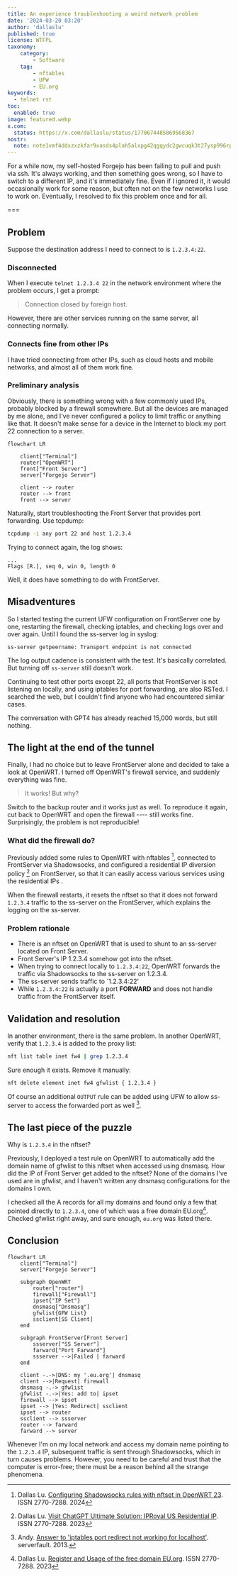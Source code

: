 ```yaml
---
title: An experience troubleshooting a weird network problem
date: '2024-03-20 03:20'
author: 'dallaslu'
published: true
license: WTFPL
taxonomy:
    category:
        - Software
    tag:
        - nftables
        - UFW
        - EU.org
keywords:
  - telnet rst
toc:
  enabled: true
image: featured.webp
x.com:
  status: https://x.com/dallaslu/status/1770674485869568367
nostr:
  note: note1vmf4ddxzxzkfar9xasds4plah5alxpg42qgqydc2gwcuqk3t27ysp996rp
---
```


For a while now, my self-hosted Forgejo has been failing to pull and push via ssh. It's always working, and then something goes wrong, so I have to switch to a different IP, and it's immediately fine. Even if I ignored it, it would occasionally work for some reason, but often not on the few networks I use to work on. Eventually, I resolved to fix this problem once and for all.

===

## Problem

Suppose the destination address I need to connect to is `1.2.3.4:22`.

### Disconnected

When I execute `telnet 1.2.3.4 22` in the network environment where the problem occurs, I get a prompt:

> Connection closed by foreign host.

However, there are other services running on the same server, all connecting normally.

### Connects fine from other IPs

I have tried connecting from other IPs, such as cloud hosts and mobile networks, and almost all of them work fine.

### Preliminary analysis

Obviously, there is something wrong with a few commonly used IPs, probably blocked by a firewall somewhere. But all the devices are managed by me alone, and I've never configured a policy to limit traffic or anything like that. It doesn't make sense for a device in the Internet to block my port 22 connection to a server.

```mermaid
flowchart LR

    client["Terminal"]
    router["OpenWRT"]
    front["Front Server"]
    server["Forgejo Server"]

    client --> router
    router --> front
    front --> server
```

Naturally, start troubleshooting the Front Server that provides port forwarding. Use tcpdump:

```bash
tcpdump -i any port 22 and host 1.2.3.4
```

Trying to connect again, the log shows:

```log
...
Flags [R.], seq 0, win 0, length 0
```

Well, it does have something to do with FrontServer.

## Misadventures

So I started testing the current UFW configuration on FrontServer one by one, restarting the firewall, checking iptables, and checking logs over and over again. Until I found the ss-server log in syslog:

```log
ss-server getpeername: Transport endpoint is not connected
```

The log output cadence is consistent with the test. It's basically correlated. But turning off `ss-server` still doesn't work.

Continuing to test other ports except 22, all ports that FrontServer is not listening on locally, and using iptables for port forwarding, are also RSTed. I searched the web, but I couldn't find anyone who had encountered similar cases.

The conversation with GPT4 has already reached 15,000 words, but still nothing.

## The light at the end of the tunnel

Finally, I had no choice but to leave FrontServer alone and decided to take a look at OpenWRT. I turned off OpenWRT's firewall service, and suddenly everything was fine.

> It works! But why?

Switch to the backup router and it works just as well. To reproduce it again, cut back to OpenWRT and open the firewall ---- still works fine. Surprisingly, the problem is not reproducible!

### What did the firewall do?

Previously added some rules to OpenWRT with nftables [^openwrt-nftables], connected to FrontServer via Shadowsocks, and configured a residential IP diversion policy [^iproyal] on FrontServer, so that it can easily access various services using the residential IPs .

When the firewall restarts, it resets the nftset so that it does not forward `1.2.3.4` traffic to the ss-server on the FrontServer, which explains the logging on the ss-server.

### Problem rationale

* There is an nftset on OpenWRT that is used to shunt to an ss-server located on Front Server.
* Front Server's IP 1.2.3.4 somehow got into the nftset.
* When trying to connect locally to `1.2.3.4:22`, OpenWRT forwards the traffic via Shadowsocks to the ss-server on 1.2.3.4.
* The ss-server sends traffic to `1.2.3.4:22'
* While `1.2.3.4:22` is actually a port **FORWARD** and does not handle traffic from the FrontServer itself.

## Validation and resolution

In another environment, there is the same problem. In another OpenWRT, verify that `1.2.3.4` is added to the proxy list:

```bash
nft list table inet fw4 | grep 1.2.3.4
```

Sure enough it exists. Remove it manually:

```bash
nft delete element inet fw4 gfwlist { 1.2.3.4 }
```

Of course an additional `OUTPUT` rule can be added using UFW to allow ss-server to access the forwarded port as well [^iptables-output].

## The last piece of the puzzle

Why is `1.2.3.4` in the nftset?

Previously, I deployed a test rule on OpenWRT to automatically add the domain name of gfwlist to this nftset when accessed using dnsmasq. How did the IP of Front Server get added to the nftset? None of the domains I've used are in gfwlist, and I haven't written any dnsmasq configurations for the domains I own.

I checked all the A records for all my domains and found only a few that pointed directly to `1.2.3.4`, one of which was a free domain EU.org[^eudotorg]. Checked gfwlist right away, and sure enough, `eu.org` was listed there.

## Conclusion

```mermaid
flowchart LR
    client["Terminal"]
    server["Forgejo Server"]

    subgraph OpenWRT
        router["router"]
        firewall["Firewall"]
        ipset{"IP Set"}
        dnsmasq["Dnsmasq"]
        gfwlist{GFW List}
        ssclient[SS Client]
    end

    subgraph FrontServer[Front Server]
        ssserver["SS Server"]
        farward["Port Farward"]
        ssserver -->|Failed | farward
    end

    client -.->|DNS: my '.eu.org'| dnsmasq
    client -->|Request| firewall
    dnsmasq -.-> gfwlist
    gfwlist -.->|Yes: add to| ipset
    firewall --> ipset
    ipset --> |Yes: Redirect| ssclient
    ipset --> router
    ssclient --> ssserver
    router --> farward
    farward --> server
```

Whenever I'm on my local network and access my domain name pointing to the `1.2.3.4` IP, subsequent traffic is sent through Shadowsocks, which in turn causes problems. However, you need to be careful and trust that the computer is error-free; there must be a reason behind all the strange phenomena.

[^openwrt-nftables]: Dallas Lu. [Configuring Shadowsocks rules with nftset in OpenWRT 23](/openwrt-23-shadowsocks-nftset-nftables/). ISSN 2770-7288. 2024
[^iproyal]: Dallas Lu. [Visit ChatGPT Ultimate Solution: IPRoyal US Residential IP](/iproyal-usa-static-residential-proxies/). ISSN 2770-7288. 2023
[^eudotorg]: Dallas Lu. [Register and Usage of the free domain EU.org](/eu-org-domain-register-usage/). ISSN 2770-7288. 2023
[^iptables-output]: Andy. [Answer to 'iptables port redirect not working for localhost'](https://serverfault.com/a/211544). serverfault. 2013.